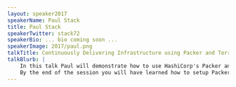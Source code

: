 ```yaml
---
layout: speaker2017
speakerName: Paul Stack
title: Paul Stack
speakerTwitter: stack72
speakerBio: ... bio coming soon ...
speakerImage: 2017/paul.png
talkTitle: Continuously Delivering Infrastructure using Packer and Terraform
talkBlurb: |
    In this talk Paul will demonstrate how to use HashiCorp's Packer and Terraform to setup continuous delivery in everyone's favorite cloud environment.</br><br/>
    By the end of the session you will have learned how to setup Packer builds to create AMIs, how to use Terraform to deploy your AMIs, and a bit of extra polish to make it ready for production. Following this you will be able to build a safe, controlled continuous delivery pipeline using open source tools.
---
```


